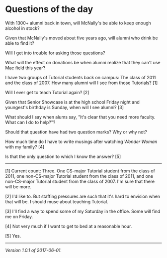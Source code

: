 Questions of the day
====================

With 1300+ alumni back in town, will McNally's be able to keep enough
alcohol in stock?

Given that McNally's moved about five years ago, will alumni who drink
be able to find it?

Will I get into trouble for asking those questions?

What will the effect on donations be when alumni realize that they can't
use Mac field this year?

I have two groups of Tutorial students back on campus: The class of 2011
and the class of 2007.  How many alumni will I see from those Tutorials? [1]

Will I ever get to teach Tutorial again? [2]

Given that Senior Showcase is at the high school Friday night and
youngest's birthday is Sunday, when will I see alumni? [3]

What should I say when alums say, "It's clear that you need more faculty.
What can I do to help?"?

Should that question have had two question marks?  Why or why not?

How much time do I have to write musings after watching _Wonder Woman_
with my family? [4]

Is that the only question to which I know the answer? [5]

---

[1] Current count: Three.  One CS-major Tutorial student from the class 
of 2011, one non-CS-major Tutorial student from the class of 2011, and
one non-CS-major Tutorial student from the class of 2007.  I'm sure that 
there will be more.

[2] I'd like to.  But staffing pressures are such that it's hard to
envision when that will be.  I should muse about teaching Tutorial.

[3] I'll find a way to spend some of my Saturday in the office.  Some will
find me on Friday.

[4] Not very much if I want to get to bed at a reasonable hour.

[5] Yes.

---

*Version 1.0.1 of 2017-06-01.*
